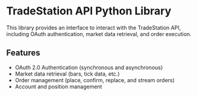 # TradeStation API Python Library

This library provides an interface to interact with the TradeStation API, including OAuth authentication, market data retrieval, and order execution.

## Features
- OAuth 2.0 Authentication (synchronous and asynchronous)
- Market data retrieval (bars, tick data, etc.)
- Order management (place, confirm, replace, and stream orders)
- Account and position management
